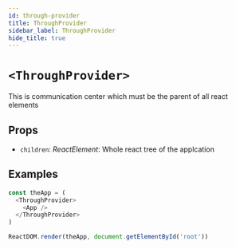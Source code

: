 ```yaml
---
id: through-provider
title: ThroughProvider
sidebar_label: ThroughProvider
hide_title: true
---
```


# `<ThroughProvider>`

This is communication center which must be the parent of all react elements

## Props

* `children`: *ReactElement*: Whole react tree of the applcation

## Examples

```js
const theApp = (
  <ThroughProvider>
    <App />
  </ThroughProvider>
)

ReactDOM.render(theApp, document.getElementById('root'))
```